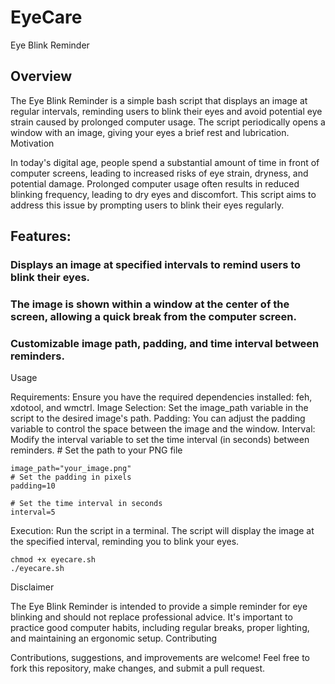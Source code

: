 # EyeCare

Eye Blink Reminder

## Overview

The Eye Blink Reminder is a simple bash script that displays an image at regular intervals, reminding users to blink their eyes and avoid potential eye strain caused by prolonged computer usage. The script periodically opens a window with an image, giving your eyes a brief rest and lubrication.
Motivation

In today's digital age, people spend a substantial amount of time in front of computer screens, leading to increased risks of eye strain, dryness, and potential damage. Prolonged computer usage often results in reduced blinking frequency, leading to dry eyes and discomfort. This script aims to address this issue by prompting users to blink their eyes regularly.

## Features:
 
 ### Displays an image at specified intervals to remind users to blink their eyes.

 ### The image is shown within a window at the center of the screen, allowing a quick break from the computer screen.

 ### Customizable image path, padding, and time interval between reminders.


Usage

Requirements:
Ensure you have the required dependencies installed: feh, xdotool, and wmctrl.
    Image Selection: Set the image_path variable in the script to the desired image's path.
    Padding: You can adjust the padding variable to control the space between the image and the window.
    Interval: Modify the interval variable to set the time interval (in seconds) between reminders.
    # Set the path to your PNG file
    

    image_path="your_image.png"
    # Set the padding in pixels
    padding=10
    
    # Set the time interval in seconds
    interval=5


Execution: Run the script in a terminal. The script will display the image at the specified interval, reminding you to blink your eyes.

    chmod +x eyecare.sh
    ./eyecare.sh


Disclaimer

The Eye Blink Reminder is intended to provide a simple reminder for eye blinking and should not replace professional advice. It's important to practice good computer habits, including regular breaks, proper lighting, and maintaining an ergonomic setup.
Contributing

Contributions, suggestions, and improvements are welcome! Feel free to fork this repository, make changes, and submit a pull request.
